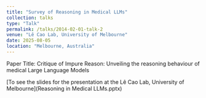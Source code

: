 ```yaml
---
title: "Survey of Reasoning in Medical LLMs"
collection: talks
type: "Talk"
permalink: /talks/2014-02-01-talk-2
venue: "Lê Cao Lab, University of Melbourne"
date: 2025-08-05
location: "Melbourne, Australia"
---
```

Paper Title: Critique of Impure Reason: Unveiling the reasoning behaviour of medical Large Language Models

[To see the slides for the presentation at the Lê Cao Lab, University of Melbourne](Reasoning in Medical LLMs.pptx)

